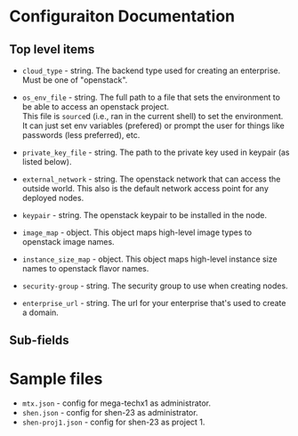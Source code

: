 

# Configuraiton Documentation

## Top level items
 * `cloud_type` - string.  The backend type used for creating an enterprise.  Must be one of "openstack".

 * `os_env_file` - string.  The full path to a file that sets the environment to be able to access an openstack project.  
This file is `source`d (i.e., ran in the current shell) to set the environment.  It can just set env variables (prefered)
or prompt the user for things like passwords (less preferred), etc.

 * `private_key_file` - string.  The path to the private key used in keypair (as listed below).

 * `external_network` - string.  The openstack network that can access the outside world.  This also is the default network
access point for any deployed nodes.

 * `keypair` - string. The openstack keypair to be installed in the node.

 * `image_map` - object.  This object maps high-level image types to openstack image names.

 * `instance_size_map` - object.  This object maps high-level instance size names to openstack flavor names.

 * `security-group` - string. The security group to use when creating nodes.

 * `enterprise_url` - string.  The url for your enterprise that's used to create a domain.


##  Sub-fields



# Sample files

* `mtx.json` - config for mega-techx1 as administrator.
* `shen.json` - config for shen-23 as administrator.
* `shen-proj1.json` - config for shen-23 as project 1.
